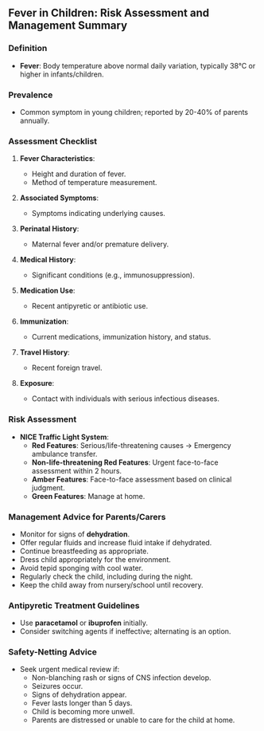 ## Fever in Children: Risk Assessment and Management Summary

### Definition
- **Fever**: Body temperature above normal daily variation, typically 38°C or higher in infants/children.

### Prevalence
- Common symptom in young children; reported by 20-40% of parents annually.

### Assessment Checklist
1. **Fever Characteristics**:
   - Height and duration of fever.
   - Method of temperature measurement.
  
2. **Associated Symptoms**:
   - Symptoms indicating underlying causes.

3. **Perinatal History**:
   - Maternal fever and/or premature delivery.

4. **Medical History**:
   - Significant conditions (e.g., immunosuppression).

5. **Medication Use**:
   - Recent antipyretic or antibiotic use.

6. **Immunization**:
   - Current medications, immunization history, and status.

7. **Travel History**:
   - Recent foreign travel.

8. **Exposure**:
   - Contact with individuals with serious infectious diseases.

### Risk Assessment
- **NICE Traffic Light System**:
   - **Red Features**: Serious/life-threatening causes → Emergency ambulance transfer.
   - **Non-life-threatening Red Features**: Urgent face-to-face assessment within 2 hours.
   - **Amber Features**: Face-to-face assessment based on clinical judgment.
   - **Green Features**: Manage at home.

### Management Advice for Parents/Carers
- Monitor for signs of **dehydration**.
- Offer regular fluids and increase fluid intake if dehydrated.
- Continue breastfeeding as appropriate.
- Dress child appropriately for the environment.
- Avoid tepid sponging with cool water.
- Regularly check the child, including during the night.
- Keep the child away from nursery/school until recovery.

### Antipyretic Treatment Guidelines
- Use **paracetamol** or **ibuprofen** initially.
- Consider switching agents if ineffective; alternating is an option.

### Safety-Netting Advice
- Seek urgent medical review if:
  - Non-blanching rash or signs of CNS infection develop.
  - Seizures occur.
  - Signs of dehydration appear.
  - Fever lasts longer than 5 days.
  - Child is becoming more unwell.
  - Parents are distressed or unable to care for the child at home.